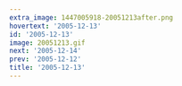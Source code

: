 ```yaml
---
extra_image: 1447005918-20051213after.png
hovertext: '2005-12-13'
id: '2005-12-13'
image: 20051213.gif
next: '2005-12-14'
prev: '2005-12-12'
title: '2005-12-13'
---
```

